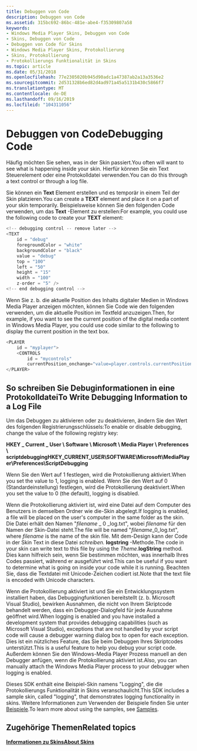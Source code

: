 ```yaml
---
title: Debuggen von Code
description: Debuggen von Code
ms.assetid: 315bc692-86bc-481e-abe4-f35309807a58
keywords:
- Windows Media Player Skins, Debuggen von Code
- Skins, Debuggen von Code
- Debuggen von Code für Skins
- Windows Media Player Skins, Protokollierung
- Skins, Protokollierung
- Protokollierungs Funktionalität in Skins
ms.topic: article
ms.date: 05/31/2018
ms.openlocfilehash: 77e2305020b945d90adc1a47387ab2a13a3536e2
ms.sourcegitcommit: 2d531328b6ed82d4ad971a45a5131b430c5866f7
ms.translationtype: MT
ms.contentlocale: de-DE
ms.lasthandoff: 09/16/2019
ms.locfileid: "104311056"
---
```

# <a name="debugging-code"></a><span data-ttu-id="af759-109">Debuggen von Code</span><span class="sxs-lookup"><span data-stu-id="af759-109">Debugging Code</span></span>

<span data-ttu-id="af759-110">Häufig möchten Sie sehen, was in der Skin passiert.</span><span class="sxs-lookup"><span data-stu-id="af759-110">You often will want to see what is happening inside your skin.</span></span> <span data-ttu-id="af759-111">Hierfür können Sie ein Text Steuerelement oder eine Protokolldatei verwenden.</span><span class="sxs-lookup"><span data-stu-id="af759-111">You can do this through a text control or through a log file.</span></span>

<span data-ttu-id="af759-112">Sie können ein **Text** Element erstellen und es temporär in einem Teil der Skin platzieren.</span><span class="sxs-lookup"><span data-stu-id="af759-112">You can create a **TEXT** element and place it on a part of your skin temporarily.</span></span> <span data-ttu-id="af759-113">Beispielsweise können Sie den folgenden Code verwenden, um das **Text** -Element zu erstellen:</span><span class="sxs-lookup"><span data-stu-id="af759-113">For example, you could use the following code to create your **TEXT** element:</span></span>


```C++
<!-- debugging control -- remove later -->        
<TEXT
    id = "debug"
    foregroundColor = "white"
    backgroundColor = "black"
    value = "debug"
    top = "100"
    left = "50"
    height = "15"
    width = "100" 
    z-order = "5" />
<!-- end debugging control -->
```



<span data-ttu-id="af759-114">Wenn Sie z. b. die aktuelle Position des Inhalts digitaler Medien in Windows Media Player anzeigen möchten, können Sie Code wie den folgenden verwenden, um die aktuelle Position im Textfeld anzuzeigen.</span><span class="sxs-lookup"><span data-stu-id="af759-114">Then, for example, if you want to see the current position of the digital media content in Windows Media Player, you could use code similar to the following to display the current position in the text box.</span></span>


```C++
<PLAYER
    id = "myplayer">
    <CONTROLS
        id = "mycontrols"
        currentPosition_onchange="value=player.controls.currentPosition"/>
</PLAYER>

```



## <a name="to-write-debugging-information-to-a-log-file"></a><span data-ttu-id="af759-115">So schreiben Sie Debuginformationen in eine Protokolldatei</span><span class="sxs-lookup"><span data-stu-id="af759-115">To Write Debugging Information to a Log File</span></span>

<span data-ttu-id="af759-116">Um das Debuggen zu aktivieren oder zu deaktivieren, ändern Sie den Wert des folgenden Registrierungsschlüssels:</span><span class="sxs-lookup"><span data-stu-id="af759-116">To enable or disable debugging, change the value of the following registry key:</span></span>

<span data-ttu-id="af759-117">**HKEY \_ Current \_ User \\ Software \\ Microsoft \\ Media Player \\ Preferences \\ scriptdebugging**</span><span class="sxs-lookup"><span data-stu-id="af759-117">**HKEY\_CURRENT\_USER\\SOFTWARE\\Microsoft\\MediaPlayer\\Preferences\\ScriptDebugging**</span></span>

<span data-ttu-id="af759-118">Wenn Sie den Wert auf 1 festlegen, wird die Protokollierung aktiviert.</span><span class="sxs-lookup"><span data-stu-id="af759-118">When you set the value to 1, logging is enabled.</span></span> <span data-ttu-id="af759-119">Wenn Sie den Wert auf 0 (Standardeinstellung) festlegen, wird die Protokollierung deaktiviert.</span><span class="sxs-lookup"><span data-stu-id="af759-119">When you set the value to 0 (the default), logging is disabled.</span></span>

<span data-ttu-id="af759-120">Wenn die Protokollierung aktiviert ist, wird eine Datei auf dem Computer des Benutzers in demselben Ordner wie die-Skin abgelegt.</span><span class="sxs-lookup"><span data-stu-id="af759-120">If logging is enabled, a file will be placed on the user's computer in the same folder as the skin.</span></span> <span data-ttu-id="af759-121">Die Datei erhält den Namen "*filename* \_ 0 \_log.txt", wobei *filename* für den Namen der Skin-Datei steht.</span><span class="sxs-lookup"><span data-stu-id="af759-121">The file will be named "*filename*\_0\_log.txt", where *filename* is the name of the skin file.</span></span> <span data-ttu-id="af759-122">Mit dem-Design kann der Code in der Skin Text in diese Datei *schreiben.* **logstring** -Methode.</span><span class="sxs-lookup"><span data-stu-id="af759-122">The code in your skin can write text to this file by using the *Theme*.**logString** method.</span></span> <span data-ttu-id="af759-123">Dies kann hilfreich sein, wenn Sie bestimmen möchten, was innerhalb Ihres Codes passiert, während er ausgeführt wird.</span><span class="sxs-lookup"><span data-stu-id="af759-123">This can be useful if you want to determine what is going on inside your code while it is running.</span></span> <span data-ttu-id="af759-124">Beachten Sie, dass die Textdatei mit Unicode-Zeichen codiert ist.</span><span class="sxs-lookup"><span data-stu-id="af759-124">Note that the text file is encoded with Unicode characters.</span></span>

<span data-ttu-id="af759-125">Wenn die Protokollierung aktiviert ist und Sie ein Entwicklungssystem installiert haben, das Debuggingfunktionen bereitstellt (z. b. Microsoft Visual Studio), bewirken Ausnahmen, die nicht von Ihrem Skriptcode behandelt werden, dass ein Debugger-Dialogfeld für jede Ausnahme geöffnet wird.</span><span class="sxs-lookup"><span data-stu-id="af759-125">When logging is enabled and you have installed a development system that provides debugging capabilities (such as Microsoft Visual Studio), exceptions that are not handled by your script code will cause a debugger warning dialog box to open for each exception.</span></span> <span data-ttu-id="af759-126">Dies ist ein nützliches Feature, das Sie beim Debuggen Ihres Skriptcodes unterstützt.</span><span class="sxs-lookup"><span data-stu-id="af759-126">This is a useful feature to help you debug your script code.</span></span> <span data-ttu-id="af759-127">Außerdem können Sie den Windows-Media Player Prozess manuell an den Debugger anfügen, wenn die Protokollierung aktiviert ist.</span><span class="sxs-lookup"><span data-stu-id="af759-127">Also, you can manually attach the Windows Media Player process to your debugger when logging is enabled.</span></span>

<span data-ttu-id="af759-128">Dieses SDK enthält eine Beispiel-Skin namens "Logging", die die Protokollierungs Funktionalität in Skins veranschaulicht.</span><span class="sxs-lookup"><span data-stu-id="af759-128">This SDK includes a sample skin, called "logging", that demonstrates logging functionality in skins.</span></span> <span data-ttu-id="af759-129">Weitere Informationen zum Verwenden der Beispiele finden Sie unter [Beispiele](samples.md).</span><span class="sxs-lookup"><span data-stu-id="af759-129">To learn more about using the samples, see [Samples](samples.md).</span></span>

## <a name="related-topics"></a><span data-ttu-id="af759-130">Zugehörige Themen</span><span class="sxs-lookup"><span data-stu-id="af759-130">Related topics</span></span>

<dl> <dt>

[<span data-ttu-id="af759-131">**Informationen zu Skins**</span><span class="sxs-lookup"><span data-stu-id="af759-131">**About Skins**</span></span>](about-skins.md)
</dt> </dl>

 

 




